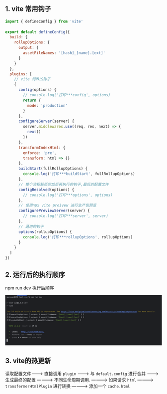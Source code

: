 ## 1. vite 常用钩子

```javascript
import { defineConfig } from 'vite'

export default defineConfig({
  build: {
    rollupOptions: {
      output: {
        assetFileNames: '[hash]_[name].[ext]'
      }
    }
  },
  plugins: [
    // vite 特殊的钩子
    {
      config(options) {
        // console.log('打印***config', options)
        return {
          mode: 'production'
        }
      },
      configureServer(server) {
        server.middlewares.use((req, res, next) => {
          next()
        })
      },
      transformIndexHtml: {
        enforce: 'pre',
        transform: html => {}
      },
      buildStart(fullRollupOptions) {
        console.log('打印***buildStart', fullRollupOptions)
      },
      // 整个流程解析完成后再执行的钩子,最后的配置文件
      configResolved(options) {
        // console.log('打印***options', options)
      },
      // 使用npx vite preivew 进行生产包预览
      configurePreviewServer(server) {
        // console.log('打印***server', server)
      },
      // 通用的钩子
      options(rollupOptions) {
        console.log('打印***rollupOptions', rollupOptions)
      }
    }
  ]
})
```

## 2. 运行后的执行顺序

npm run dev 执行后顺序

![](./assets/1744034645363-d1a212f0-8b0c-4974-90fe-f15ef83cb47a.png)

## 3. vite的热更新

读取配置文件———> 直接调用 `plugin` ———> 与 `default.config` 进行合并 ———> 生成最终的配置 ————> 不同生命周期调用. ————> 如果请求 `html` ————> `transfermerHtmlPlugin` 进行转换 ————> 添加一个 `cache.html`